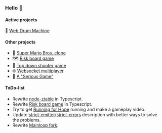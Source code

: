### Hello 👋


#### Active projects
:drum: [Web Drum Machine](https://github.com/arjanfrans/web-drum-machine)


#### Other projects
* :mushroom: [Super Mario Bros. clone](https://github.com/arjanfrans/mario-game)
* :world_map: [Risk board game](https://github.com/arjanfrans/conquete)
* :gun: [Top down shooter game](https://github.com/arjanfrans/grand-theft-duty)
* :globe_with_meridians: [Websocket multiplayer](https://github.com/arjanfrans/realtime-multiplayer-in-html5)
* :runner: [A "Serious Game"](https://github.com/arjanfrans/running-for-hope)


#### ToDo-list
* Rewrite [node-ztable](https://github.com/arjanfrans/node-ztable) in Typescript.
* Rewrite [Risk board game](https://github.com/arjanfrans/conquete) in Typescript.
* Try to get [Running for Hope](https://github.com/arjanfrans/running-for-hope) running and make a gameplay video.
* Update [strict-emitter](https://github.com/arjanfrans/strict-emitter)/[strict-errors](https://github.com/arjanfrans/strict-errors) description with better ways to solve the problems.
* Rewrite [Mainloop fork](https://github.com/arjanfrans/mainloop).



<!--
**arjanfrans/arjanfrans** is a ✨ _special_ ✨ repository because its `README.md` (this file) appears on your GitHub profile.

Here are some ideas to get you started:

- 🔭 I’m currently working on ...
- 🌱 I’m currently learning ...
- 👯 I’m looking to collaborate on ...
- 🤔 I’m looking for help with ...
- 💬 Ask me about ...
- 📫 How to reach me: ...
- 😄 Pronouns: ...
- ⚡ Fun fact: ...
-->
